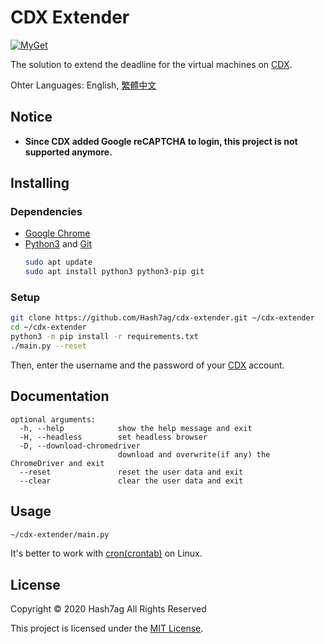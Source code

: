 # CDX Extender
[![MyGet](https://img.shields.io/github/license/Hash7ag/cdx-extender)](https://github.com/Hash7ag/cdx-extender/blob/master/LICENSE)

The solution to extend the deadline for the virtual machines on [CDX](https://cdx.nchc.org.tw/).

Ohter Languages: English, [繁體中文](README.zh-tw.md)

## Notice
- **Since CDX added Google reCAPTCHA to login, this project is not supported anymore.**

## Installing
### Dependencies
- [Google Chrome](https://chrome.google.com/)
- [Python3](https://python.org/downloads/) and [Git](https://git-scm.com/downloads)
    ```sh
    sudo apt update
    sudo apt install python3 python3-pip git
    ```

### Setup
```sh
git clone https://github.com/Hash7ag/cdx-extender.git ~/cdx-extender
cd ~/cdx-extender
python3 -m pip install -r requirements.txt
./main.py --reset
```
Then, enter the username and the password of your [CDX](https://cdx.nchc.org.tw/) account.

## Documentation
```
optional arguments:
  -h, --help            show the help message and exit
  -H, --headless        set headless browser
  -D, --download-chromedriver
                        download and overwrite(if any) the ChromeDriver and exit
  --reset               reset the user data and exit
  --clear               clear the user data and exit
```

## Usage
```sh
~/cdx-extender/main.py
```
It's better to work with [cron(crontab)](https://en.wikipedia.org/wiki/Cron) on Linux.

## License
Copyright © 2020 Hash7ag All Rights Reserved

This project is licensed under the [MIT License](LICENSE).
